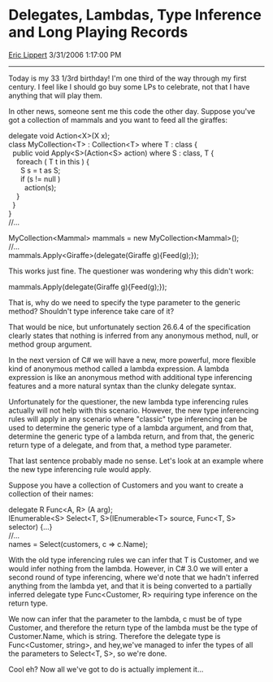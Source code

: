 # Delegates, Lambdas, Type Inference and Long Playing Records

[Eric Lippert](https://social.msdn.microsoft.com/profile/Eric%20Lippert) 3/31/2006 1:17:00 PM

-----

Today is my 33 1/3rd birthday\! I'm one third of the way through my first century. I feel like I should go buy some LPs to celebrate, not that I have anything that will play them.

In other news, someone sent me this code the other day. Suppose you've got a collection of mammals and you want to feed all the giraffes:

delegate void Action\<X\>(X x);  
class MyCollection\<T\> : Collection\<T\> where T : class {  
  public void Apply\<S\>(Action\<S\> action) where S : class, T {  
    foreach ( T t in this ) {  
      S s = t as S;  
      if (s \!= null )  
        action(s);  
    }  
  }  
}  
//...  
  
MyCollection\<Mammal\> mammals = new MyCollection\<Mammal\>();  
//...  
mammals.Apply\<Giraffe\>(delegate(Giraffe g){Feed(g);});  

This works just fine. The questioner was wondering why this didn't work:

mammals.Apply(delegate(Giraffe g){Feed(g);});  

That is, why do we need to specify the type parameter to the generic method? Shouldn't type inference take care of it?

That would be nice, but unfortunately section 26.6.4 of the specification clearly states that nothing is inferred from any anonymous method, null, or method group argument.

In the next version of C\# we will have a new, more powerful, more flexible kind of anonymous method called a lambda expression. A lambda expression is like an anonymous method with additional type inferencing features and a more natural syntax than the clunky delegate syntax.

Unfortunately for the questioner, the new lambda type inferencing rules actually will not help with this scenario. However, the new type inferencing rules will apply in any scenario where "classic" type inferencing can be used to determine the generic type of a lambda argument, and from that, determine the generic type of a lambda return, and from that, the generic return type of a delegate, and from that, a method type parameter.

That last sentence probably made no sense. Let's look at an example where the new type inferencing rule would apply.

Suppose you have a collection of Customers and you want to create a collection of their names:

delegate R Func\<A, R\> (A arg);  
IEnumerable\<S\> Select\<T, S\>(IEnumerable\<T\> source, Func\<T, S\> selector) {...}  
//...  
names = Select(customers, c =\> c.Name);  

With the old type inferencing rules we can infer that T is Customer, and we would infer nothing from the lambda. However, in C\# 3.0 we will enter a second round of type inferencing, where we'd note that we hadn't inferred anything from the lambda yet, and that it is being converted to a partially inferred delegate type Func\<Customer, R\> requiring type inference on the return type.

We now can infer that the parameter to the lambda, c must be of type Customer, and therefore the return type of the lambda must be the type of Customer.Name, which is string. Therefore the delegate type is Func\<Customer, string\>, and hey,we've managed to infer the types of all the parameters to Select\<T, S\>, so we're done.

Cool eh? Now all we've got to do is actually implement it...

